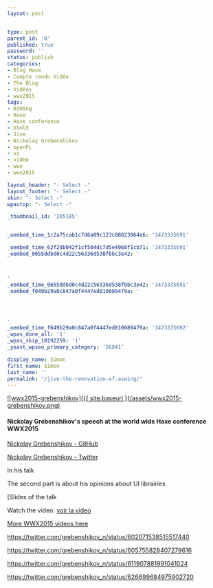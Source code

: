 ```yaml
---
layout: post


type: post
parent_id: '0'
published: true
password: ''
status: publish
categories:
- Blog Haxe
- Compte rendu Vidéo
- The Blog
- Vidéos
- wwx2015
tags:
- AsWing
- Haxe
- Haxe conference
- html5
- Jive
- Nickolay Grebenshikov
- openFL
- ui
- video
- wwx
- wwx2015

layout_header: "- Select -"
layout_footer: "- Select -"
skin: "- Select -"
wpautop: "- Select -"

_thumbnail_id: '205185'


_oembed_time_1c2a75cab1c7d6a09c123c88823964a6: '1473335691'

_oembed_time_62f28b042f1cf504dc7d5e4968f1cb71: '1473335691'
_oembed_0655ddbd0c4d22c56336d538fbbc3e42: '



'
_oembed_time_0655ddbd0c4d22c56336d538fbbc3e42: '1473335691'
_oembed_f649b29a0c847a0f4447ed810089479a: '




'
_oembed_time_f649b29a0c847a0f4447ed810089479a: '1473335692'
_wpas_done_all: '1'
_wpas_skip_10192259: '1'
_yoast_wpseo_primary_category: '26841'

display_name: Simon
first_name: Simon
last_name: ''
permalink: "/jive-the-renovation-of-aswing/"
---
```


[![wwx2015-grebenshikov]({{ site.baseurl }}/assets/wwx2015-grebenshikov.png)](https://www.silexlabs.org/wp-content/uploads/2015/07/wwx2015-grebenshikov.png)

#### Nickolay Grebenshikov's speech at the world wide Haxe conference WWX2015





[Nickolay Grebenshikov - GitHub](https://github.com/ngrebenshikov/)

[Nickolay Grebenshikov - Twitter](https://twitter.com/grebenshikov_n)

In his talk


The second part is about his opinions about UI librairies


[Slides of the talk


Watch the
video: 
[voir la video](https://youtu.be/unVLQIp9WIk)


[More WWX2015 videos here](https://www.silexlabs.org/wrapping-up-wwx2015/)

https://twitter.com/grebenshikov_n/status/602071538515517440

https://twitter.com/grebenshikov_n/status/605755828407279616

https://twitter.com/grebenshikov_n/status/611907881991041024

https://twitter.com/grebenshikov_n/status/626699684975902720
